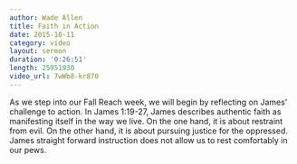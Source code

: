 ```yaml
---
author: Wade Allen
title: Faith in Action
date: 2015-10-11
category: video
layout: sermon
duration: '0:26:51' 
length: 25951930
video_url: 7wWb8-kr870
---
```


As we step into our Fall Reach week, we will begin by reflecting on James' challenge to action. In James 1:19-27, James describes authentic faith as manifesting itself in the way we live. On the one hand, it is about restraint from evil. On the other hand, it is about pursuing justice for the oppressed. James straight forward instruction does not allow us to rest comfortably in our pews. 
